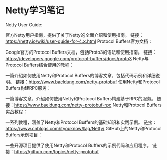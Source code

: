 # Netty学习笔记
Netty User Guide:

官方Netty用户指南，提供了关于Netty的全面介绍和使用指南。
链接：https://netty.io/wiki/user-guide-for-4.x.html
Protocol Buffers官方文档：

Google官方的Protocol Buffers文档，包括Proto3的语法和使用指南。
链接：https://developers.google.com/protocol-buffers/docs/proto3
Netty与Protocol Buffers结合使用的教程：

一篇介绍如何使用Netty和Protocol Buffers的博客文章，包括代码示例和详细说明。
链接：https://www.baeldung.com/netty-protobuf
使用Netty和Protocol Buffers构建RPC服务：

一篇博客文章，介绍如何使用Netty和Protocol Buffers构建基于RPC的服务。
链接：https://www.baeldung.com/netty-protobuf-rpc
Netty和Protocol Buffers实战教程：

一系列教程，涵盖了Netty和Protocol Buffers的基础知识和实践示例。
链接：https://www.cnblogs.com/ityouknow/tag/Netty/
GitHub上的Netty和Protocol Buffers示例项目：

一些开源项目提供了使用Netty和Protocol Buffers的示例代码和应用程序。
链接：https://github.com/topics/netty-protobuf